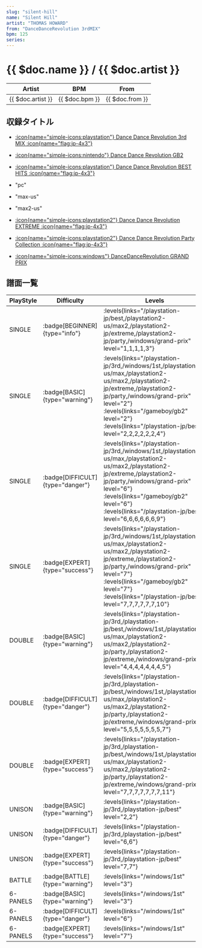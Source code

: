 ```yaml
---
slug: "silent-hill"
name: "Silent Hill"
artist: "THOMAS HOWARD"
from: "DanceDanceRevolution 3rdMIX"
bpm: 125
series:
---
```


# {{ $doc.name }} / {{ $doc.artist }}

|Artist|BPM|From|
|------|---|----|
|{{ $doc.artist }}|{{ $doc.bpm }}|{{ $doc.from }}|

## 収録タイトル

- [:icon{name="simple-icons:playstation"} Dance Dance Revolution 3rd MIX :icon{name="flag:jp-4x3"}](/playstation-jp/3rd)

- [:icon{name="simple-icons:nintendo"} Dance Dance Revolution GB2](/gameboy/gb2)
- [:icon{name="simple-icons:playstation"} Dance Dance Revolution BEST HITS :icon{name="flag:jp-4x3"}](/playstation-jp/best)
- "pc"
- "max-us"
- "max2-us"
- [:icon{name="simple-icons:playstation2"} Dance Dance Revolution EXTREME :icon{name="flag:jp-4x3"}](/playstation2-jp/extreme)
- [:icon{name="simple-icons:playstation2"} Dance Dance Revolution Party Collection :icon{name="flag:jp-4x3"}](/playstation2-jp/party)
- [:icon{name="simple-icons:windows"} DanceDanceRevolution GRAND PRIX](/windows/grand-prix)

## 譜面一覧

|PlayStyle|Difficulty|Levels|Notes|Movie|
|---------|----------|------|-----|-----|
|SINGLE| :badge[BEGINNER]{type="info"}| :levels{links="/playstation-jp/best,/playstation2-us/max2,/playstation2-jp/extreme,/playstation2-jp/party,/windows/grand-prix" level="1,1,1,1,3"}|85/0||
|SINGLE| :badge[BASIC]{type="warning"}| :levels{links="/playstation-jp/3rd,/windows/1st,/playstation2-us/max,/playstation2-us/max2,/playstation2-jp/extreme,/playstation2-jp/party,/windows/grand-prix" level="2"} :levels{links="/gameboy/gb2" level="2"} :levels{links="/playstation-jp/best" level="2,2,2,2,2,2,4"}|117/0||
|SINGLE| :badge[DIFFICULT]{type="danger"}| :levels{links="/playstation-jp/3rd,/windows/1st,/playstation2-us/max,/playstation2-us/max2,/playstation2-jp/extreme,/playstation2-jp/party,/windows/grand-prix" level="6"} :levels{links="/gameboy/gb2" level="6"} :levels{links="/playstation-jp/best" level="6,6,6,6,6,6,9"}|202/0||
|SINGLE| :badge[EXPERT]{type="success"}| :levels{links="/playstation-jp/3rd,/windows/1st,/playstation2-us/max,/playstation2-us/max2,/playstation2-jp/extreme,/playstation2-jp/party,/windows/grand-prix" level="7"} :levels{links="/gameboy/gb2" level="7"} :levels{links="/playstation-jp/best" level="7,7,7,7,7,7,10"}|265/0||
|DOUBLE| :badge[BASIC]{type="warning"}| :levels{links="/playstation-jp/3rd,/playstation-jp/best,/windows/1st,/playstation2-us/max,/playstation2-us/max2,/playstation2-jp/party,/playstation2-jp/extreme,/windows/grand-prix" level="4,4,4,4,4,4,4,5"}|165/0||
|DOUBLE| :badge[DIFFICULT]{type="danger"}| :levels{links="/playstation-jp/3rd,/playstation-jp/best,/windows/1st,/playstation2-us/max,/playstation2-us/max2,/playstation2-jp/party,/playstation2-jp/extreme,/windows/grand-prix" level="5,5,5,5,5,5,5,7"}|206/0||
|DOUBLE| :badge[EXPERT]{type="success"}| :levels{links="/playstation-jp/3rd,/playstation-jp/best,/windows/1st,/playstation2-us/max,/playstation2-us/max2,/playstation2-jp/party,/playstation2-jp/extreme,/windows/grand-prix" level="7,7,7,7,7,7,7,11"}|268/0||
|UNISON| :badge[BASIC]{type="warning"}| :levels{links="/playstation-jp/3rd,/playstation-jp/best" level="2,2"}|||
|UNISON| :badge[DIFFICULT]{type="danger"}| :levels{links="/playstation-jp/3rd,/playstation-jp/best" level="6,6"}|||
|UNISON| :badge[EXPERT]{type="success"}| :levels{links="/playstation-jp/3rd,/playstation-jp/best" level="7,7"}|||
|BATTLE| :badge[BATTLE]{type="warning"}| :levels{links="/windows/1st" level="3"}|||
|6-PANELS| :badge[BASIC]{type="warning"}| :levels{links="/windows/1st" level="3"}|117/0||
|6-PANELS| :badge[DIFFICULT]{type="danger"}| :levels{links="/windows/1st" level="6"}|200/0||
|6-PANELS| :badge[EXPERT]{type="success"}| :levels{links="/windows/1st" level="7"}|265/0||
